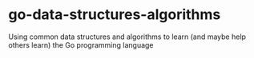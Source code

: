 # go-data-structures-algorithms
Using common data structures and algorithms to learn (and maybe help others learn) the Go programming language
